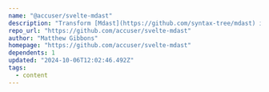 ```yaml
---
name: "@accuser/svelte-mdast"
description: "Transform [Mdast](https://github.com/syntax-tree/mdast) into Svelte components."
repo_url: "https://github.com/accuser/svelte-mdast"
author: "Matthew Gibbons"
homepage: "https://github.com/accuser/svelte-mdast"
dependents: 1
updated: "2024-10-06T12:02:46.492Z"
tags: 
  - content
---
```

